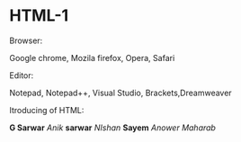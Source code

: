 # HTML-1
Browser:

Google chrome, Mozila firefox, Opera, Safari

Editor:

Notepad, Notepad++, Visual Studio, Brackets,Dreamweaver

Itroducing of HTML: 


**G Sarwar**
*Anik*
**sarwar**
*NIshan*
**Sayem**
*Anower*
*Maharab*
